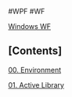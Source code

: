 #WPF #WF

[Windows WF](../Windows%20WF.md)

## [Contents]

[00. Environment](00.%20Environment.md)

[01. Active Library](01.%20Active%20Library.md)

